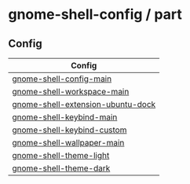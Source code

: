 

# gnome-shell-config / part


## Config

| Config |
| --- |
| [gnome-shell-config-main](gnome-shell-config-main) |
| [gnome-shell-workspace-main](gnome-shell-workspace-main) |
| [gnome-shell-extension-ubuntu-dock](gnome-shell-extension-ubuntu-dock) |
| [gnome-shell-keybind-main](gnome-shell-keybind-main) |
| [gnome-shell-keybind-custom](gnome-shell-keybind-custom) |
| [gnome-shell-wallpaper-main](gnome-shell-wallpaper-main) |
| [gnome-shell-theme-light](gnome-shell-theme-light) |
| [gnome-shell-theme-dark](gnome-shell-theme-dark) |
